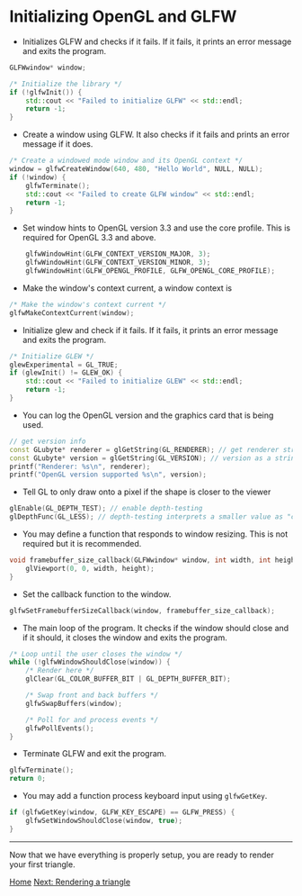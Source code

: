 # Initializing OpenGL and GLFW

* Initializes GLFW and checks if it fails. If it fails, it prints an error message and exits the program.

```cpp
GLFWwindow* window;

/* Initialize the library */
if (!glfwInit()) {
    std::cout << "Failed to initialize GLFW" << std::endl;
    return -1;
}
```

* Create a window using GLFW. It also checks if it fails and prints an error message if it does.

```cpp
/* Create a windowed mode window and its OpenGL context */
window = glfwCreateWindow(640, 480, "Hello World", NULL, NULL);
if (!window) {
    glfwTerminate();
    std::cout << "Failed to create GLFW window" << std::endl;
    return -1;
}
```

* Set window hints to OpenGL version 3.3 and use the core profile. This is required for OpenGL 3.3 and above.

```cpp
    glfwWindowHint(GLFW_CONTEXT_VERSION_MAJOR, 3);
    glfwWindowHint(GLFW_CONTEXT_VERSION_MINOR, 3);
    glfwWindowHint(GLFW_OPENGL_PROFILE, GLFW_OPENGL_CORE_PROFILE);
```

* Make the window's context current, a window context is 

```cpp
/* Make the window's context current */
glfwMakeContextCurrent(window);
```

* Initialize glew and check if it fails. If it fails, it prints an error message and exits the program.

```cpp
/* Initialize GLEW */
glewExperimental = GL_TRUE;
if (glewInit() != GLEW_OK) {
    std::cout << "Failed to initialize GLEW" << std::endl;
    return -1;
}
```

* You can log the OpenGL version and the graphics card that is being used.

```cpp
// get version info
const GLubyte* renderer = glGetString(GL_RENDERER); // get renderer string
const GLubyte* version = glGetString(GL_VERSION); // version as a string
printf("Renderer: %s\n", renderer);
printf("OpenGL version supported %s\n", version);
```

* Tell GL to only draw onto a pixel if the shape is closer to the viewer

```cpp
glEnable(GL_DEPTH_TEST); // enable depth-testing
glDepthFunc(GL_LESS); // depth-testing interprets a smaller value as "closer"
```


* You may define a function that responds to window resizing. This is not required but it is recommended.

```cpp
void framebuffer_size_callback(GLFWwindow* window, int width, int height) {
    glViewport(0, 0, width, height);
}
```

* Set the callback function to the window.

```cpp
glfwSetFramebufferSizeCallback(window, framebuffer_size_callback);
```

* The main loop of the program. It checks if the window should close and if it should, it closes the window and exits the program.

```cpp
/* Loop until the user closes the window */
while (!glfwWindowShouldClose(window)) {
    /* Render here */
    glClear(GL_COLOR_BUFFER_BIT | GL_DEPTH_BUFFER_BIT);

    /* Swap front and back buffers */
    glfwSwapBuffers(window);

    /* Poll for and process events */
    glfwPollEvents();
}
```

* Terminate GLFW and exit the program.

```cpp
glfwTerminate();
return 0;
```

* You may add a function process keyboard input using `glfwGetKey`.

```cpp
if (glfwGetKey(window, GLFW_KEY_ESCAPE) == GLFW_PRESS) {
    glfwSetWindowShouldClose(window, true);
}
```

---

Now that we have everything is properly setup, you are ready to render your first triangle.

[Home](../README.md)
[Next: Rendering a triangle](triangle.md)